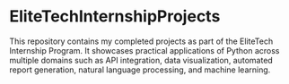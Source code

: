 # EliteTechInternshipProjects
This repository contains my completed projects as part of the EliteTech Internship Program. It showcases practical applications of Python across multiple domains such as API integration, data visualization, automated report generation, natural language processing, and machine learning.
